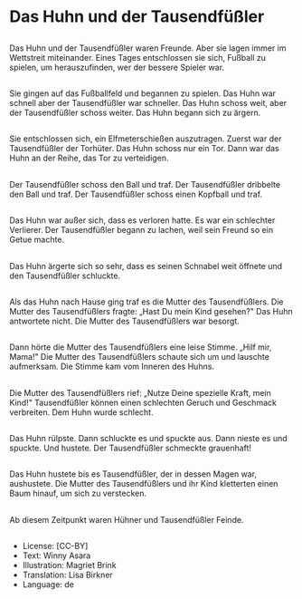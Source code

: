 # Das Huhn und der Tausendfüßler

##
Das Huhn und der Tausendfüßler waren Freunde. Aber sie lagen immer im Wettstreit miteinander. Eines Tages entschlossen sie sich, Fußball zu spielen, um herauszufinden, wer der bessere Spieler war.

##
Sie gingen auf das Fußballfeld und begannen zu spielen. Das Huhn war schnell aber der Tausendfüßler war schneller. Das Huhn schoss weit, aber der Tausendfüßler schoss weiter. Das Huhn begann sich zu ärgern.

##
Sie entschlossen sich, ein Elfmeterschießen auszutragen. Zuerst war der Tausendfüßler der Torhüter. Das Huhn schoss nur ein Tor. Dann war das Huhn an der Reihe, das Tor zu verteidigen.

##
Der Tausendfüßler schoss den Ball und traf. Der Tausendfüßler dribbelte den Ball und traf. Der Tausendfüßler schoss einen Kopfball und traf.

##
Das Huhn war außer sich, dass es verloren hatte. Es war ein schlechter Verlierer. Der Tausendfüßler begann zu lachen, weil sein Freund so ein Getue machte.

##
Das Huhn ärgerte sich so sehr, dass es seinen Schnabel weit öffnete und den Tausendfüßler schluckte.

##
Als das Huhn nach Hause ging traf es die Mutter des Tausendfüßlers. Die Mutter des Tausendfüßlers fragte: „Hast Du mein Kind gesehen?" Das Huhn antwortete nicht. Die Mutter des Tausendfüßlers war besorgt.

##
Dann hörte die Mutter des Tausendfüßlers eine leise Stimme. „Hilf mir, Mama!" Die Mutter des Tausendfüßlers schaute sich um und lauschte aufmerksam. Die Stimme kam vom Inneren des Huhns.

##
Die Mutter des Tausendfüßlers rief: „Nutze Deine spezielle Kraft, mein Kind!" Tausendfüßler können einen schlechten Geruch und Geschmack verbreiten. Dem Huhn wurde schlecht.

##
Das Huhn rülpste. Dann schluckte es und spuckte aus. Dann nieste es und spuckte. Und hustete. Der Tausendfüßler schmeckte grauenhaft!

##
Das Huhn hustete bis es Tausendfüßler, der in dessen Magen war, aushustete. Die Mutter des Tausendfüßlers und ihr Kind kletterten einen Baum hinauf, um sich zu verstecken.

##
Ab diesem Zeitpunkt waren Hühner und Tausendfüßler Feinde.

##
* License: [CC-BY]
* Text: Winny Asara
* Illustration: Magriet Brink
* Translation: Lisa Birkner
* Language: de
